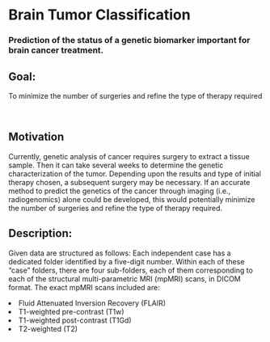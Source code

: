 # Brain Tumor Classification

### Prediction of the status of a genetic biomarker important for brain cancer treatment.

## Goal:
To minimize the number of surgeries and refine the type of therapy required

<br>

## Motivation
Currently, genetic analysis of cancer requires surgery to extract a tissue sample. Then it can take several weeks to determine the genetic characterization of the tumor. Depending upon the results and type of initial therapy chosen, a subsequent surgery may be necessary. If an accurate method to predict the genetics of the cancer through imaging (i.e., radiogenomics) alone could be developed, this would potentially minimize the number of surgeries and refine the type of therapy required.

## Description:
Given data are structured as follows: 
Each independent case has a dedicated folder identified by a five-digit number. Within each of these “case” folders, there are four sub-folders, each of them corresponding to each of the structural multi-parametric MRI (mpMRI) scans, in DICOM format. The exact mpMRI scans included are:

<li> Fluid Attenuated Inversion Recovery (FLAIR) </li>
<li> T1-weighted pre-contrast (T1w) </li>
<li> T1-weighted post-contrast (T1Gd) </li>
<li> T2-weighted (T2) </li>
